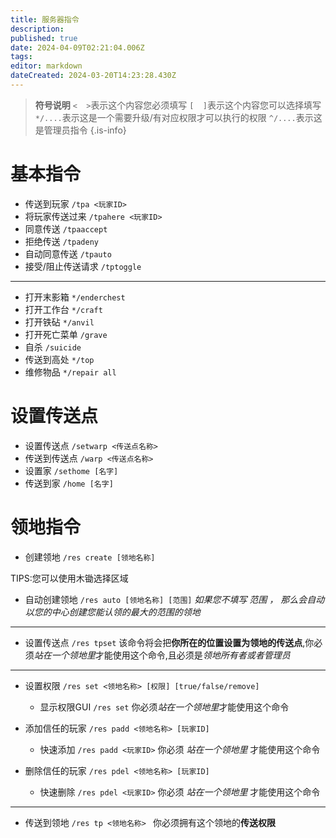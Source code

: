 ```yaml
---
title: 服务器指令
description: 
published: true
date: 2024-04-09T02:21:04.006Z
tags: 
editor: markdown
dateCreated: 2024-03-20T14:23:28.430Z
---
```


> **符号说明**
`<  >`表示这个内容您必须填写
`[  ]`表示这个内容您可以选择填写
`*/....`表示这是一个需要升级/有对应权限才可以执行的权限
`^/....`表示这是管理员指令
{.is-info}
# 基本指令
- 传送到玩家 `/tpa <玩家ID>`
- 将玩家传送过来 `/tpahere <玩家ID>`
- 同意传送 `/tpaaccept`
- 拒绝传送 `/tpadeny`
- 自动同意传送 `/tpauto`
- 接受/阻止传送请求 `/tptoggle`
---
- 打开末影箱 `*/enderchest`
- 打开工作台 `*/craft`
- 打开铁砧 `*/anvil`
- 打开死亡菜单 `/grave`
- 自杀 `/suicide`
- 传送到高处 `*/top`
- 维修物品 `*/repair all`

# 设置传送点
- 设置传送点 `/setwarp <传送点名称>`
- 传送到传送点 `/warp <传送点名称>`
- 设置家 `/sethome [名字]`
- 传送到家 `/home [名字]`

# 领地指令
 - 创建领地 `/res create [领地名称]`
 
 TIPS:您可以使用木锄选择区域
 - 自动创建领地 `/res auto [领地名称] [范围]`
 *如果您不填写 范围 ， 那么会自动以您的中心创建您能认领的最大的范围的领地*
 ---
 - 设置传送点 `/res tpset`
 该命令将会把**你所在的位置设置为领地的传送点**,你必须*站在一个领地里*才能使用这个命令,且必须是*领地所有者或者管理员*
 ---
 
 - 设置权限 `/res set <领地名称> [权限] [true/false/remove]`
 	- 显示权限GUI `/res set`
   你必须*站在一个领地里*才能使用这个命令
   
 - 添加信任的玩家 `/res padd <领地名称> [玩家ID]`
 	- 快速添加 `/res padd <玩家ID>`
   你必须 *站在一个领地里* 才能使用这个命令
 - 删除信任的玩家 `/res pdel <领地名称> [玩家ID]`
 	- 快速删除 `/res pdel <玩家ID>`
   你必须 *站在一个领地里* 才能使用这个命令
 ---
 - 传送到领地 `/res tp <领地名称> `
 你必须拥有这个领地的**传送权限**
 

